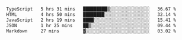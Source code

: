 <!--START_SECTION:waka-->

```txt
TypeScript   5 hrs 31 mins   █████████▒░░░░░░░░░░░░░░░   36.67 %
HTML         4 hrs 50 mins   ████████░░░░░░░░░░░░░░░░░   32.14 %
JavaScript   2 hrs 19 mins   ████░░░░░░░░░░░░░░░░░░░░░   15.41 %
JSON         1 hr 25 mins    ██▒░░░░░░░░░░░░░░░░░░░░░░   09.44 %
Markdown     27 mins         ▓░░░░░░░░░░░░░░░░░░░░░░░░   03.02 %
```

<!--END_SECTION:waka-->
